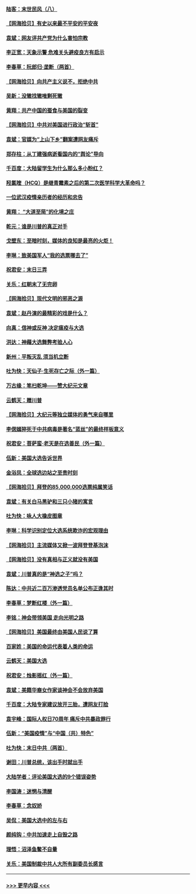 #### [陆客：末世民风（八）](../pages/nsc993/n12648233.md?t=12282351) 
#### [【网海拾贝】有史以来最不平安的平安夜](../pages/nsc993/n12647164.md?t=12282351) 
#### [袁斌：网友评共产党为什么害怕宗教](../pages/nsc993/n12647003.md?t=12282351) 
#### [李正宽：天象示警 危难关头避疫良方有启示](../pages/nsc993/n12646262.md?t=12282351) 
#### [李春草：阮郎归‧垄断（两首）](../pages/nsc993/n12646302.md?t=12282351) 
#### [【网海拾贝】向共产主义说不，拒绝中共](../pages/nsc993/n12645941.md?t=12282351) 
#### [吴新：没辙找辙唯剩死辙](../pages/nsc993/n12643919.md?t=12282351) 
#### [黄翔：共产中国的蚕食与美国的裂变](../pages/nsc993/n12643727.md?t=12282351) 
#### [【网海拾贝】中共对美国进行政治“斩首”](../pages/nsc993/n12642290.md?t=12282351) 
#### [袁斌：官媒为“上山下乡”翻案遭网友痛斥](../pages/nsc993/n12642071.md?t=12282351) 
#### [郑存柱：从丁建强病逝看国内的“舆论”导向](../pages/nsc993/n12640944.md?t=12282351) 
#### [千百度：大陆留学生为什么那么多小粉红？](../pages/nsc993/n12639306.md?t=12282351) 
#### [羟氯喹（HCQ）是继青霉素之后的第二次医学科学大革命吗？](../pages/nsc993/n12638564.md?t=12282351) 
#### [一位武汉疫情亲历者的经历和忠告](../pages/nsc993/n12639029.md?t=12282351) 
#### [黄翔： “大道至简”的化境之庄](../pages/nsc993/n12637541.md?t=12282351) 
#### [乾元：谁是川普的真正对手](../pages/nsc993/n12637090.md?t=12282351) 
#### [戈壁东：至暗时刻，媒体的良知是最亮的火炬！](../pages/nsc993/n12637042.md?t=12282351) 
#### [李琳：致美国军人“我的选票哪去了”](../pages/nsc993/n12635351.md?t=12282351) 
#### [祝君安：末日三弄](../pages/nsc993/n12635324.md?t=12282351) 
#### [关乐：红朝末了无完卵](../pages/nsc993/n12635315.md?t=12282351) 
#### [【网海拾贝】现代文明的邪恶之源](../pages/nsc993/n12634425.md?t=12282351) 
#### [袁斌：赵丹演的最精彩的戏是什么？](../pages/nsc993/n12633316.md?t=12282351) 
#### [向真：信神或反神 决定瘟疫与大选](../pages/nsc993/n12632710.md?t=12282351) 
#### [洪达：神藉大选舞弊考验人心](../pages/nsc993/n12631962.md?t=12282351) 
#### [新州：平叛灭乱  须当机立断](../pages/nsc993/n12631946.md?t=12282351) 
#### [吐为快：天仙子‧生死存亡之际（外一篇）](../pages/nsc993/n12631927.md?t=12282351) 
#### [万古缘：笔扫乾坤——赞大纪元文章](../pages/nsc993/n12631922.md?t=12282351) 
#### [云鹤天：赠川普](../pages/nsc993/n12631823.md?t=12282351) 
#### [【网海拾贝】大纪元等独立媒体的勇气来自哪里](../pages/nsc993/n12629961.md?t=12282351) 
#### [李偲嫣猝死于中共病毒是著名“蓝丝”的最终样板意义](../pages/nsc993/n12628812.md?t=12282351) 
#### [祝君安：菩萨蛮·老天是在选善民（外一篇）](../pages/nsc993/n12628793.md?t=12282351) 
#### [伍新：美国大选告诉世界](../pages/nsc993/n12628768.md?t=12282351) 
#### [金浴凤：全球选边站之至贵时刻](../pages/nsc993/n12627318.md?t=12282351) 
#### [【网海拾贝】拜登的85,000,000选票纯属笑话](../pages/nsc993/n12626569.md?t=12282351) 
#### [袁斌：有关白马黑驴和三只小猪的寓言](../pages/nsc993/n12626198.md?t=12282351) 
#### [吐为快：咏人大橡皮图章](../pages/nsc993/n12624470.md?t=12282351) 
#### [李琳：科学识别定位大选系统欺诈的宏观理由](../pages/nsc993/n12624340.md?t=12282351) 
#### [【网海拾贝】主流媒体又掀一波拜登登基泡沫](../pages/nsc993/n12624000.md?t=12282351) 
#### [【网海拾贝】没有真相与正义就没有美国](../pages/nsc993/n12621885.md?t=12282351) 
#### [袁斌：川普真的是“神选之子”吗？](../pages/nsc993/n12621749.md?t=12282351) 
#### [陈达：中共近二百万渗透党员名单公布正逢其时](../pages/nsc993/n12620870.md?t=12282351) 
#### [李春草：梦断红楼（外一篇）](../pages/nsc993/n12619122.md?t=12282351) 
#### [李铭：神会带领美国 走向光明之路](../pages/nsc993/n12618584.md?t=12282351) 
#### [【网海拾贝】美国最终由美国人民说了算](../pages/nsc993/n12617255.md?t=12282351) 
#### [百家姓：美国的命运代表着人类的命运](../pages/nsc993/n12615838.md?t=12282351) 
#### [云鹤天：美国大选](../pages/nsc993/n12615994.md?t=12282351) 
#### [祝君安：烛影摇红（外一篇）](../pages/nsc993/n12615975.md?t=12282351) 
#### [袁斌：美籍华裔女作家谈神会不会放弃美国](../pages/nsc993/n12615263.md?t=12282351) 
#### [千百度：大陆专家建议放开三胎，遭网友打脸](../pages/nsc993/n12614456.md?t=12282351) 
#### [袁宇峰：国际人权日70周年 痛斥中共暴政罪行](../pages/nsc993/n12611965.md?t=12282351) 
#### [伍新：“美国疫情”与“中国（共）特色”](../pages/nsc993/n12611463.md?t=12282351) 
#### [吐为快：末日中共（两首）](../pages/nsc993/n12611461.md?t=12282351) 
#### [谢田：川普总统，该出手时就出手](../pages/nsc993/n12610905.md?t=12282351) 
#### [大陆学者：评论美国大选的9个错误姿势](../pages/nsc993/n12609586.md?t=12282351) 
#### [李国涛：迷惘与清醒](../pages/nsc993/n12607532.md?t=12282351) 
#### [李春草：念奴娇](../pages/nsc993/n12607083.md?t=12282351) 
#### [吴侃：美国大选中的左与右](../pages/nsc993/n12607054.md?t=12282351) 
#### [颜纯钩：中共加速走上自毁之路](../pages/nsc993/n12606473.md?t=12282351) 
#### [理悟：沼泽鱼鳖不自量](../pages/nsc993/n12606454.md?t=12282351) 
#### [关乐：美国制裁中共人大所有副委员长感言](../pages/nsc993/n12606442.md?t=12282351) 

----
#### [ >>> 更早内容 <<< ](../indexes/nsc993-earlier.md)

